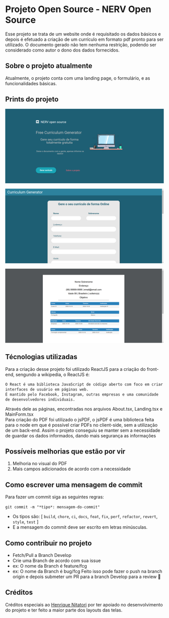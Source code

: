# Projeto Open Source - NERV Open Source

Esse projeto se trata de um website onde é requisitado os dados básicos e depois é efetuado a criação de um currículo em formato pdf pronto para ser utilizado. O documento gerado não tem nenhuma restrição, podendo ser considerado como autor o dono dos dados fornecidos.

## Sobre o projeto atualmente

Atualmente, o projeto conta com uma landing page, o formulário, e as funcionalidades básicas.

## Prints do projeto

![landing-page](https://github.com/Fukubi/FreeCurriculumGenerator/blob/main/git%20images/landing-print.png)

![form-page](https://github.com/Fukubi/FreeCurriculumGenerator/blob/main/git%20images/requirements-print.png)

![generated-pdf](https://github.com/Fukubi/FreeCurriculumGenerator/blob/main/git%20images/curriculum-example.png)

## Técnologias utilizadas

Para a criação desse projeto foi utilizado ReactJS para a criação do front-end, sengundo a wikipedia, o ReactJS é:

```
O React é uma biblioteca JavaScript de código aberto com foco em criar interfaces de usuário em páginas web.
É mantido pelo Facebook, Instagram, outras empresas e uma comunidade de desenvolvedores individuais.
```

Através dele as páginas, encontradas nos arquivos About.tsx, Landing.tsx e MainForm.tsx  
Para criação do PDF foi utilizado o jsPDF, o jsPDF é uma biblioteca feita para o node em que é possível criar PDFs no client-side, sem a utilização de um back-end. Assim o projeto conseguiu se manter sem a necessidade de guardar os dados informados, dando mais segurança as informações

## Possíveis melhorias que estão por vir

1. Melhoria no visual do PDF
2. Mais campos adicionados de acordo com a necessidade

## Como escrever uma mensagem de commit

Para fazer um commit siga as seguintes regras:

`git commit -m "*tipo*: mensagem-do-commit"`

- Os tipos são: [ `build`, `chore`, `ci`, `docs`, `feat`, `fix`, `perf`, `refactor`, `revert`, `style`, `test` ]
- E a mensagem do commit deve ser escrito em letras minúsculas.

## Como contribuir no projeto

- Fetch/Pull a Branch Develop
- Crie uma Branch de acordo com sua issue
- ex: O nome da Branch é feature/fcg
- ex: O nome da Branch é bug/fcg
  Feito isso pode fazer o push na branch origin e depois submeter um PR para a branch Develop para a review 🥳

## Créditos

Créditos especiais ao [Henrique Nitatori](https://github.com/henrique-nitatori) por ter apoiado no desenvolvimento do projeto e ter feito a maior parte dos layouts das telas.
